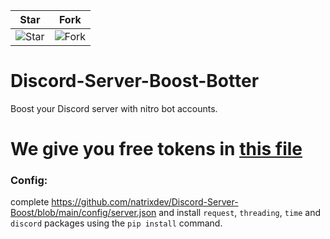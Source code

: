| Star                                     | Fork                                     |
| ---------------------------------------- | ---------------------------------------- |
| ![Star](https://i.imgur.com/41nhvJ1.png) | ![Fork](https://i.imgur.com/MOtHDPV.png) |

# Discord-Server-Boost-Botter
Boost your Discord server with nitro bot accounts. 


# We give you free tokens in [this file](https://github.com/natrixdev/Discord-Server-Boost/blob/main/config/accounts/accounts.txt)

### Config: 
complete https://github.com/natrixdev/Discord-Server-Boost/blob/main/config/server.json 
and install  `request`,  `threading`,  `time` and  `discord` packages using the  `pip install` command.
